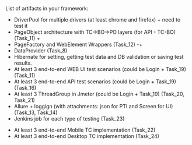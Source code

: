 List of artifacts in your framework:
   - DriverPool for multiple drivers (at least chrome and firefox) + need to test it
   - PageObject architecture with TC->BO->PO layers (for API - TC-BO) (Task_11) +
   - PageFactory and WebElement Wrappers (Task_12) -+
   - DataProvider (Task_8)
   - Hibernate for setting, getting test data and DB validation or saving test results.
   - At least 3 end-to-end WEB UI test scenarios (could be Login + Task_19) (Task_11)
   - At least 3 end-to-end API test scenarios (could be Login + Task_19) (Task_16)
   - At least 3 ThreadGroup in Jmeter (could be Login + Task_19) (Task_20, Task_21)
   - Allure + loggign (with attachments: json for PTI and Screen for UI) (Task_13, Task_14)
   - Jenkins job for each type of testing (Task_23)

* At least 3 end-to-end Mobile TC implementation (Task_22)
* At least 3 end-to-end Desktop TC implementation (Task_24)